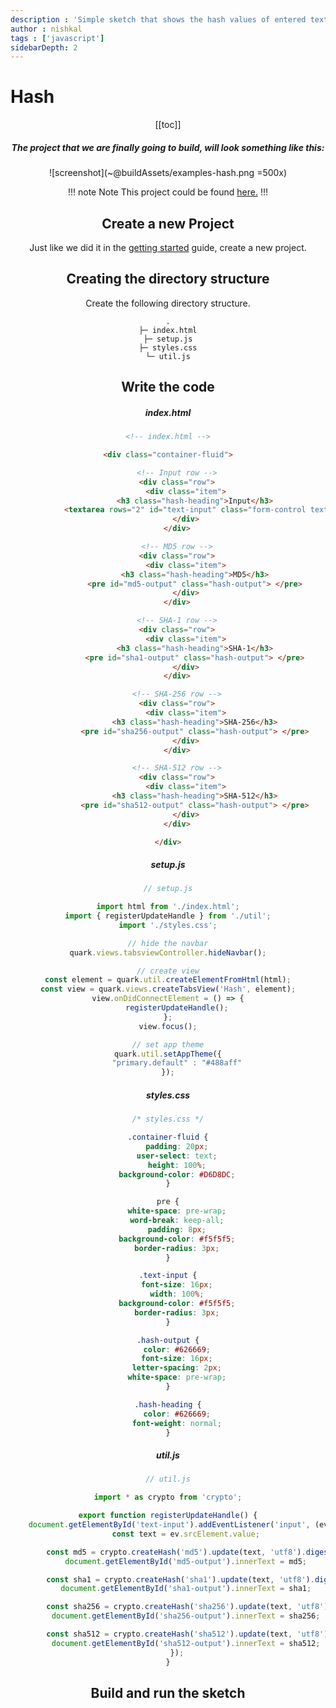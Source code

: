 ```yaml
---
description : 'Simple sketch that shows the hash values of entered text using different algorithms.'
author : nishkal
tags : ['javascript']
sidebarDepth: 2
---
```


# Hash

<Header />

[[toc]]

##### The project that we are finally going to build, will look something like this:

![screenshot](~@buildAssets/examples-hash.png =500x)

!!! note Note
This project could be found [here.](https://github.com/Nishkalkashyap/Quark-samples/tree/master/examples/hash)
!!!

## Create a new Project
Just like we did it in the [getting started](/guide/getting-started.md) guide, create a new project.

## Creating the directory structure
Create the following directory structure.
```
.
├─ index.html
├─ setup.js
├─ styles.css
└─ util.js
```

## Write the code

##### index.html
```html
<!-- index.html -->

<div class="container-fluid">

	<!-- Input row -->
	<div class="row">
		<div class="item">
			<h3 class="hash-heading">Input</h3>
			<textarea rows="2" id="text-input" class="form-control text-input" placeholder="Enter text and see it hashed..."></textarea>
		</div>
	</div>

	<!-- MD5 row -->
	<div class="row">
		<div class="item">
			<h3 class="hash-heading">MD5</h3>
			<pre id="md5-output" class="hash-output"> </pre>
		</div>
	</div>

	<!-- SHA-1 row -->
	<div class="row">
		<div class="item">
			<h3 class="hash-heading">SHA-1</h3>
			<pre id="sha1-output" class="hash-output"> </pre>
		</div>
	</div>

	<!-- SHA-256 row -->
	<div class="row">
		<div class="item">
			<h3 class="hash-heading">SHA-256</h3>
			<pre id="sha256-output" class="hash-output"> </pre>
		</div>
	</div>

	<!-- SHA-512 row -->
	<div class="row">
		<div class="item">
			<h3 class="hash-heading">SHA-512</h3>
			<pre id="sha512-output" class="hash-output"> </pre>
		</div>
	</div>

</div>
```

##### setup.js
```js
// setup.js

import html from './index.html';
import { registerUpdateHandle } from './util';
import './styles.css';

// hide the navbar
quark.views.tabsviewController.hideNavbar();

// create view
const element = quark.util.createElementFromHtml(html);
const view = quark.views.createTabsView('Hash', element);
view.onDidConnectElement = () => {
    registerUpdateHandle();
};
view.focus();

// set app theme
quark.util.setAppTheme({
    "primary.default" : "#488aff"
});
```

##### styles.css
```css
/* styles.css */

.container-fluid {
    padding: 20px;
    user-select: text;
    height: 100%;
    background-color: #D6D8DC;
}

pre {
    white-space: pre-wrap;
    word-break: keep-all;
    padding: 8px;
    background-color: #f5f5f5;
    border-radius: 3px;
}

.text-input {
    font-size: 16px;
    width: 100%;
    background-color: #f5f5f5;
    border-radius: 3px;
}

.hash-output {
    color: #626669;
    font-size: 16px;
    letter-spacing: 2px;
    white-space: pre-wrap;
}

.hash-heading {
    color: #626669;
    font-weight: normal;
}
```

##### util.js
```js
// util.js

import * as crypto from 'crypto';

export function registerUpdateHandle() {
    document.getElementById('text-input').addEventListener('input', (ev) => {
        const text = ev.srcElement.value;

        const md5 = crypto.createHash('md5').update(text, 'utf8').digest('hex');
        document.getElementById('md5-output').innerText = md5;

        const sha1 = crypto.createHash('sha1').update(text, 'utf8').digest('hex');
        document.getElementById('sha1-output').innerText = sha1;

        const sha256 = crypto.createHash('sha256').update(text, 'utf8').digest('hex');
        document.getElementById('sha256-output').innerText = sha256;

        const sha512 = crypto.createHash('sha512').update(text, 'utf8').digest('hex');
        document.getElementById('sha512-output').innerText = sha512;
    });
}
```

## Build and run the sketch